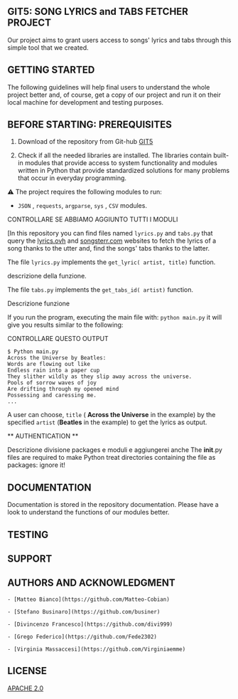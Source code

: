 ## GIT5: SONG LYRICS and TABS FETCHER PROJECT

Our project aims to grant users access to songs' lyrics and tabs through this simple tool that we created. 

## GETTING STARTED
The following guidelines will help final users to understand the whole project better and, of course, get a copy of our project and run it on their local machine for development and testing purposes.


## BEFORE STARTING: PREREQUISITES

1. Download of the repository from Git-hub [GIT5](https://github.com/Matteo-Cobian/lyrics_git5)

2. Check if all the needed libraries are installed.
The libraries contain built-in modules that provide access to system functionality and modules written in Python that provide standardized solutions for many problems that occur in everyday programming.

:warning: The project requires the following modules to run:
- ```JSON``` , ```requests```, ```argparse```, ```sys``` , ```CSV``` modules. 

CONTROLLARE SE ABBIAMO AGGIUNTO TUTTI I MODULI 

[In this repository you can find files named ```lyrics.py``` and ```tabs.py``` that query the [lyrics.ovh](https://lyricsovh.docs.apiary.io/#) and [songsterr.com](https://www.songsterr.com) websites to fetch the lyrics of a song thanks to the utter and, find the songs' tabs thanks to the latter. 


The file ```lyrics.py``` implements the ```get_lyric( artist, title)``` function.

descrizione della funzione.

The file ```tabs.py``` implements the ```get_tabs_id( artist)``` function.

Descrizione funzione 



If you run the program, executing the main file with: ```python main.py``` it will give you results similar to the following: 

CONTROLLARE QUESTO OUTPUT 

```
$ Python main.py
Across the Universe by Beatles:
Words are flowing out like 
Endless rain into a paper cup
They slither wildly as they slip away across the universe.
Pools of sorrow waves of joy
Are drifting through my opened mind
Possessing and caressing me.
...
```



A user can choose, ```title``` ( **Across the Universe** in the example) by the specified ```artist``` (**Beatles** in the example) to get the lyrics as output.

** AUTHENTICATION **

Descrizione divisione packages e moduli e aggiungerei anche 
The __init__.py files are required to make Python treat directories containing the file as packages: ignore it!


## DOCUMENTATION
Documentation is stored in the repository documentation. Please have a look to understand the functions of our modules better.



## TESTING

## SUPPORT


## AUTHORS AND ACKNOWLEDGMENT

	- [Matteo Bianco](https://github.com/Matteo-Cobian)

	- [Stefano Businaro](https://github.com/businer)

	- [Divincenzo Francesco](https://github.com/divi999)

	- [Grego Federico](https://github.com/Fede2302)

	- [Virginia Massaccesi](https://github.com/Virginiaemme)



## LICENSE
[APACHE 2.0](https://choosealicense.com/licenses/apache-2.0/)



